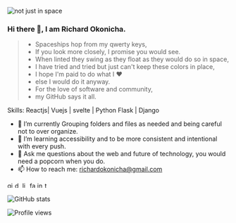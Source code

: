
<!--
**konichar/konichar** is a ✨ _special_ ✨ repository because its `README.md` (this file) appears on your GitHub profile.
-->


![not just in space](https://res.cloudinary.com/konichar/image/upload/v1615217792/konichar/NoPath_a1ch54.png)


### Hi there 👋, I am Richard Okonicha.

 > * Spaceships hop from my qwerty keys,
 > * If you look more closely, I promise you would see.
 > * When linted they swing as they float as they would do so in space,
 > * I have tried and tried but just can't keep these colors in place,
 > * I hope I'm paid to do what I ❤️ 
 > * else I would do it anyway.
 > * For the love of software and community, 
 > * my GitHub says it all.

Skills: Reactjs| Vuejs | svelte | Python Flask | Django 

- 🔭 I’m currently Grouping folders and files as needed and being careful not to over organize.
- 🌱 I’m learning accessibility and to be more consistent and intentional with every push.
- 💬 Ask me questions about the web and future of technology, you would need a popcorn when you do.
- 📫 How to reach me: richardokonicha@gmail.com 

[<img src='https://cdn.jsdelivr.net/npm/simple-icons@3.0.1/icons/github.svg' alt='github' height='13'>](https://github.com/konichar)  [<img src='https://cdn.jsdelivr.net/npm/simple-icons@3.0.1/icons/dev-dot-to.svg' alt='dev' height='13'>](https://dev.to/konichar)  [<img src='https://cdn.jsdelivr.net/npm/simple-icons@3.0.1/icons/linkedin.svg' alt='linkedin' height='13'>](https://www.linkedin.com/in/richardokonicha/)  [<img src='https://cdn.jsdelivr.net/npm/simple-icons@3.0.1/icons/facebook.svg' alt='facebook' height='13'>](https://www.facebook.com/richardokonicha)  [<img src='https://cdn.jsdelivr.net/npm/simple-icons@3.0.1/icons/instagram.svg' alt='instagram' height='13'>](https://www.instagram.com/r.e.e.c.h.e.e/)  [<img src='https://cdn.jsdelivr.net/npm/simple-icons@3.0.1/icons/twitter.svg' alt='twitter' height='13'>](https://twitter.com/konichar) 

![GitHub stats](https://github-readme-stats.vercel.app/api?username=konichar&show_icons=true)  

![Profile views](https://gpvc.arturio.dev/konichar)
